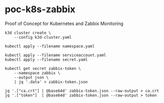 # poc-k8s-zabbix

Proof of Concept for Kubernetes and Zabbix Monitoring

```
k3d cluster create \
    --config k3d-cluster.yaml

kubectl apply --filename namespace.yaml

kubectl apply --filename serviceaccount.yaml
kubectl apply --filename secret.yaml

kubectl get secret zabbix-token \
    --namespace zabbix \
    --output json \
    | jq '.data' > zabbix-token.json

jq '.["ca.crt"] | @base64d' zabbix-token.json --raw-output > ca.crt
jq '.["token"]  | @base64d' zabbix-token.json --raw-output > token
```
